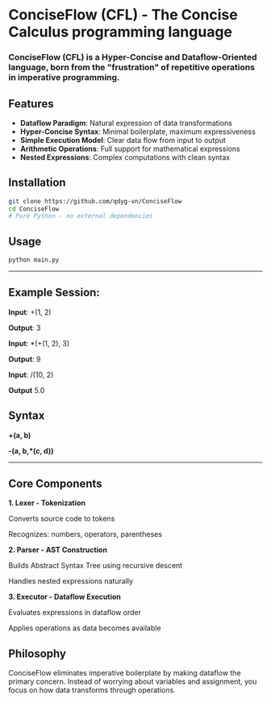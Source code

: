 # ConciseFlow (CFL) - The Concise Calculus programming language

### ConciseFlow (CFL) is a Hyper-Concise and Dataflow-Oriented language, born from the "frustration" of repetitive operations in imperative programming.

## Features

- **Dataflow Paradigm**: Natural expression of data transformations
- **Hyper-Concise Syntax**: Minimal boilerplate, maximum expressiveness  
- **Simple Execution Model**: Clear data flow from input to output
- **Arithmetic Operations**: Full support for mathematical expressions
- **Nested Expressions**: Complex computations with clean syntax

## Installation

```bash
git clone https://github.com/qdyg-vn/ConciseFlow
cd ConciseFlow
# Pure Python - no external dependencies
```

## Usage

```bash
python main.py
```

****

## Example Session:

**Input**: +(1, 2)

**Output**: 3

**Input**: *(+(1, 2), 3)

**Output**: 9

**Input**: /(10, 2)

**Output** 5.0

## Syntax

**+(a, b)**

**-(a, b,*(c, d))**

****

## Core Components

**1. Lexer - Tokenization**

Converts source code to tokens

Recognizes: numbers, operators, parentheses

**2. Parser - AST Construction**

Builds Abstract Syntax Tree using recursive descent

Handles nested expressions naturally

**3. Executor - Dataflow Execution**

Evaluates expressions in dataflow order

Applies operations as data becomes available

## Philosophy

ConciseFlow eliminates imperative boilerplate by making dataflow the primary concern. 
Instead of worrying about variables and assignment, you focus on how data transforms through operations.

